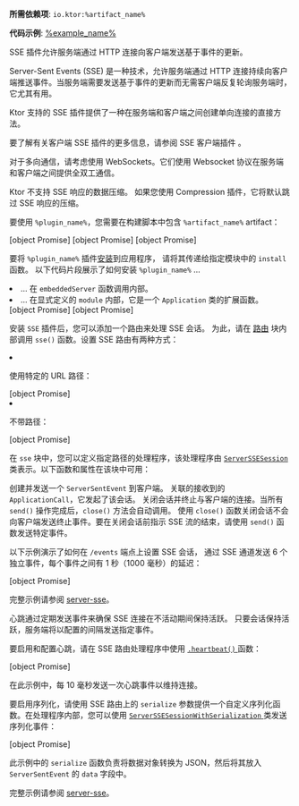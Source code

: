 <topic xmlns:xsi="http://www.w3.org/2001/XMLSchema-instance"
       xsi:noNamespaceSchemaLocation="https://resources.jetbrains.com/writerside/1.0/topic.v2.xsd"
       id="server-server-sent-events" title="Ktor Server 中的 Server-Sent Events" help-id="sse_server">
<show-structure for="chapter" depth="2"/>
<primary-label ref="server-plugin"/>
<var name="plugin_name" value="SSE"/>
<var name="example_name" value="server-sse"/>
<var name="package_name" value="io.ktor.server.sse"/>
<var name="artifact_name" value="ktor-server-sse"/>
<tldr>
    <p>
        <b>所需依赖项</b>: <code>io.ktor:%artifact_name%</code>
    </p>
<p>
    <b>代码示例</b>:
    <a href="https://github.com/ktorio/ktor-documentation/tree/%ktor_version%/codeSnippets/snippets/%example_name%">
        %example_name%
    </a>
</p>
</tldr>
<link-summary>
    SSE 插件允许服务端通过 HTTP 连接向客户端发送基于事件的更新。
</link-summary>
<snippet id="sse-description">
    <p>
        Server-Sent Events (SSE) 是一种技术，允许服务端通过 HTTP 连接持续向客户端推送事件。当服务端需要发送基于事件的更新而无需客户端反复轮询服务端时，它尤其有用。
    </p>
    <p>
        Ktor 支持的 SSE 插件提供了一种在服务端和客户端之间创建单向连接的直接方法。
    </p>
</snippet>
<tip>
    <p>要了解有关客户端 SSE 插件的更多信息，请参阅
        <Links href="/ktor/client-server-sent-events" summary="SSE 插件允许客户端通过 HTTP 连接从服务端接收基于事件的更新。">SSE 客户端插件</Links>
        。
    </p>
</tip>
<note>
    <p>
        对于多向通信，请考虑使用 <Links href="/ktor/server-websockets" summary="WebSockets 插件允许您在服务端和客户端之间创建多向通信会话。">WebSockets</Links>。它们使用 Websocket 协议在服务端和客户端之间提供全双工通信。
    </p>
</note>
<chapter title="限制" id="limitations">
    <p>
        Ktor 不支持 SSE 响应的数据压缩。
        如果您使用 <Links href="/ktor/server-compression" summary="Required dependencies: io.ktor:%artifact_name%
        Code example:
            %example_name%
        Native server support: ✖️">Compression</Links> 插件，它将默认跳过 SSE
        响应的压缩。
    </p>
</chapter>
<chapter title="添加依赖项" id="add_dependencies">
<p>
    要使用 <code>%plugin_name%</code>，您需要在构建脚本中包含 <code>%artifact_name%</code> artifact：
</p>
<tabs group="languages">
    <tab title="Gradle (Kotlin)" group-key="kotlin">
        [object Promise]
    </tab>
    <tab title="Gradle (Groovy)" group-key="groovy">
        [object Promise]
    </tab>
    <tab title="Maven" group-key="maven">
        [object Promise]
    </tab>
</tabs>
</chapter>
<chapter title="安装 SSE" id="install_plugin">
<p>
    要将 <code>%plugin_name%</code> 插件<a href="#install">安装</a>到应用程序，
    请将其传递给指定<Links href="/ktor/server-modules" summary="模块允许您通过分组路由来组织应用程序。">模块</Links>中的 <code>install</code> 函数。
    以下代码片段展示了如何安装 <code>%plugin_name%</code> ...
</p>
<list>
    <li>
        ... 在 <code>embeddedServer</code> 函数调用内部。
    </li>
    <li>
        ... 在显式定义的 <code>module</code> 内部，它是一个 <code>Application</code> 类的扩展函数。
    </li>
</list>
<tabs>
    <tab title="embeddedServer">
        [object Promise]
    </tab>
    <tab title="module">
        [object Promise]
    </tab>
</tabs>
</chapter>
<chapter title="处理 SSE 会话" id="handle-sessions">
    <p>
        安装 <code>SSE</code> 插件后，您可以添加一个路由来处理 SSE 会话。
        为此，请在
        <a href="#define_route">路由</a>
        块内部调用 <code>sse()</code> 函数。设置 SSE 路由有两种方式：
    </p>
    <list type="decimal">
        <li>
            <p>使用特定的 URL 路径：</p>
            [object Promise]
        </li>
        <li>
            <p>
                不带路径：
            </p>
            [object Promise]
        </li>
    </list>
    <chapter title="SSE 会话块" id="session-block">
        <p>
            在 <code>sse</code> 块中，您可以定义指定路径的处理程序，该处理程序由
            <a href="https://api.ktor.io/ktor-server/ktor-server-plugins/ktor-server-sse/io.ktor.server.sse/-server-s-s-e-session/index.html">
                <code>ServerSSESession</code>
            </a>
            类表示。以下函数和属性在该块中可用：</p>
        <deflist>
            <def id="send">
                <title><code>send()</code></title>
                创建并发送一个 <code>ServerSentEvent</code> 到客户端。
            </def>
            <def id="call">
                <title><code>call</code></title>
                关联的接收到的 <code>ApplicationCall</code>，它发起了该会话。
            </def>
            <def id="close">
                <title><code>close()</code></title>
                关闭会话并终止与客户端的连接。当所有 <code>send()</code> 操作完成后，<code>close()</code> 方法会自动调用。
                <note>
                    使用 <code>close()</code> 函数关闭会话不会向客户端发送终止事件。要在关闭会话前指示 SSE 流的结束，请使用 <code>send()</code> 函数发送特定事件。
                </note>
            </def>
        </deflist>
    </chapter>
    <chapter title="示例：处理单个会话" id="handle-single-session">
        <p>
            以下示例演示了如何在 <code>/events</code> 端点上设置 SSE 会话，
            通过 SSE 通道发送 6 个独立事件，每个事件之间有 1 秒（1000 毫秒）的延迟：
        </p>
        [object Promise]
        <p>完整示例请参阅
            <a href="https://github.com/ktorio/ktor-documentation/tree/%ktor_version%/codeSnippets/snippets/server-sse">server-sse</a>。
        </p>
    </chapter>
    <chapter title="SSE 心跳" id="heartbeat">
        <p>
            心跳通过定期发送事件来确保 SSE 连接在不活动期间保持活跃。
            只要会话保持活跃，服务端将以配置的间隔发送指定事件。
        </p>
        <p>
            要启用和配置心跳，请在 SSE 路由处理程序中使用
            <a href="https://api.ktor.io/ktor-server/ktor-server-plugins/ktor-server-sse/io.ktor.server.sse/heartbeat.html">
                <code>.heartbeat()</code>
            </a>
            函数：
        </p>
        [object Promise]
        <p>
            在此示例中，每 10 毫秒发送一次心跳事件以维持连接。
        </p>
    </chapter>
    <chapter title="序列化" id="serialization">
        <p>
            要启用序列化，请使用 SSE 路由上的 <code>serialize</code> 参数提供一个自定义序列化函数。在处理程序内部，您可以使用
            <a href="https://api.ktor.io/ktor-server/ktor-server-plugins/ktor-server-sse/io.ktor.server.sse/-server-s-s-e-session-with-serialization/index.html">
                <code>ServerSSESessionWithSerialization</code>
            </a>
            类发送序列化事件：
        </p>
        [object Promise]
        <p>
            此示例中的 <code>serialize</code> 函数负责将数据对象转换为 JSON，然后将其放入 <code>ServerSentEvent</code> 的 <code>data</code> 字段中。
        </p>
        <p>完整示例请参阅
            <a href="https://github.com/ktorio/ktor-documentation/tree/%ktor_version%/codeSnippets/snippets/server-sse">server-sse</a>。
        </p>
    </chapter>
</chapter>
</topic>